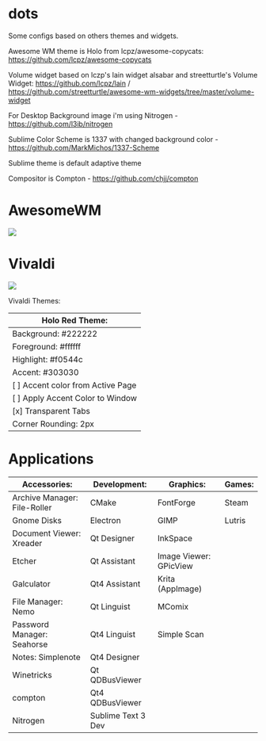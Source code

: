 # dots

Some configs based on others themes and widgets.

Awesome WM theme is Holo from lcpz/awesome-copycats: https://github.com/lcpz/awesome-copycats

Volume widget based on lczp's lain widget alsabar and streetturtle's Volume Widget: https://github.com/lcpz/lain / https://github.com/streetturtle/awesome-wm-widgets/tree/master/volume-widget 

For Desktop Background image i'm using Nitrogen - https://github.com/l3ib/nitrogen

Sublime Color Scheme is 1337 with changed background color - https://github.com/MarkMichos/1337-Scheme

Sublime theme is default adaptive theme

Compositor is Compton - https://github.com/chjj/compton
# AwesomeWM

<img src='screenshots/awesomewm.png'>

# Vivaldi

<img src='screenshots/vivaldi.png'>

Vivaldi Themes:

| Holo Red Theme:                   |
| --------------------------------- |
| Background: #222222               |
| Foreground: #ffffff               |
| Highlight: #f0544c                |
| Accent: #303030                   |
| [ ] Accent color from Active Page |
| [ ] Apply Accent Color to Window  |
| [x] Transparent Tabs              |
| Corner Rounding: 2px              |

# Applications

| Accessories:                 | Development:       | Graphics:              | Games:                 |
| ---------------------------- | ------------------ | ---------------------- | ---------------------- |
| Archive Manager: File-Roller | CMake              | FontForge              | Steam                  |
| Gnome Disks                  | Electron           | GIMP                   | Lutris                 |
| Document Viewer: Xreader     | Qt Designer        | InkSpace               |                        |
| Etcher                       | Qt Assistant       | Image Viewer: GPicView |                        |
| Galculator                   | Qt4 Assistant      | Krita (AppImage)       |                        |
| File Manager: Nemo           | Qt Linguist        | MComix                 |                        |
| Password Manager: Seahorse   | Qt4 Linguist       | Simple Scan            |                        |
| Notes: Simplenote            | Qt4 Designer       |                        |                        |
| Winetricks                   | Qt QDBusViewer     |                        |                        |
| compton                      | Qt4 QDBusViewer    |                        |                        |
| Nitrogen                     | Sublime Text 3 Dev |                        |                        |
